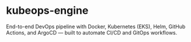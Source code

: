 # kubeops-engine
End-to-end DevOps pipeline with Docker, Kubernetes (EKS), Helm, GitHub Actions, and ArgoCD — built to automate CI/CD and GitOps workflows.
